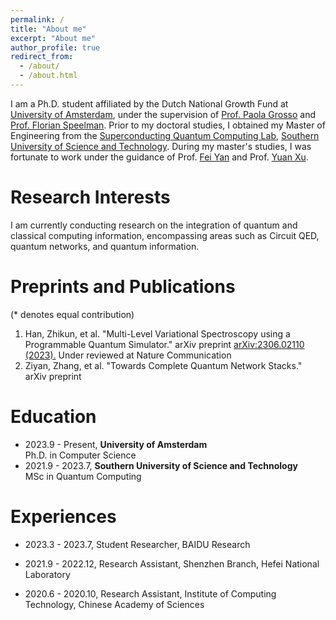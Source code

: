 ```yaml
---
permalink: /
title: "About me"
excerpt: "About me"
author_profile: true
redirect_from: 
  - /about/
  - /about.html
---
```


I am a Ph.D. student affiliated by the Dutch National Growth Fund at [University of Amsterdam](https://www.uva.nl/), under the supervision of [Prof. Paola Grosso](https://scholar.google.com/citations?user=cXsfHbsAAAAJ) and [Prof. Florian Speelman](https://scholar.google.nl/citations?user=hX_ToHkAAAAJ&hl=en). Prior to my doctoral studies, I obtained my Master of Engineering from the [Superconducting Quantum Computing Lab](https://siqse.sustech.edu.cn/Zh/Index/index?play=0), [Southern University of Science and Technology](https://www.sustech.edu.cn/en/). During my master's studies, I was fortunate to work under the guidance of Prof. [Fei Yan](https://scholar.google.com/citations?user=GRj9Hk0AAAAJ&hl=en&oi=ao) and Prof. [Yuan Xu](https://scholar.google.com/citations?user=gkON9RkAAAAJ&hl=en&oi=ao). 


Research Interests
======
I am currently conducting research on the integration of quantum and classical computing information, encompassing areas such as Circuit QED, quantum networks, and quantum information.


Preprints and Publications
======
(* denotes equal contribution)

1. Han, Zhikun, et al. "Multi-Level Variational Spectroscopy using a Programmable Quantum Simulator." arXiv preprint [arXiv:2306.02110 (2023).](https://arxiv.org/abs/2306.02110)  Under reviewed at Nature Communication
2. Ziyan, Zhang, et al. "Towards Complete Quantum Network Stacks." arXiv preprint

Education
======
- 2023.9 - Present, **University of Amsterdam**  
Ph.D. in Computer Science
- 2021.9 - 2023.7, **Southern University of Science and Technology**  
MSc in Quantum Computing

Experiences
======
- 2023.3 - 2023.7, Student Researcher, BAIDU Research

- 2021.9 - 2022.12, Research Assistant, Shenzhen Branch, Hefei National Laboratory

- 2020.6 - 2020.10, Research Assistant, Institute of Computing Technology, Chinese Academy of Sciences

<!-- Teaching
======
- TA, 10-715 Advanced Introduction to Machine Learning, Fall 2022 -->
